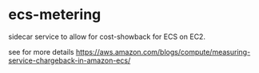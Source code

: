 # ecs-metering
sidecar service to allow for cost-showback for ECS on EC2. 

see for more details https://aws.amazon.com/blogs/compute/measuring-service-chargeback-in-amazon-ecs/ 
